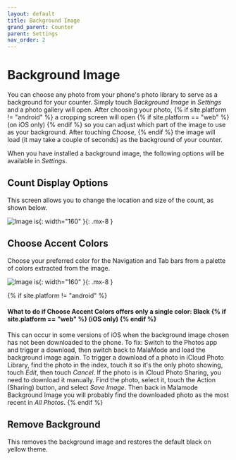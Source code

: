 ```yaml
---
layout: default
title: Background Image
grand_parent: Counter
parent: Settings
nav_order: 2
---
```


# Background Image

You can choose any photo from your phone's photo library to serve as a background for your counter. Simply touch *Background Image* in *Settings* and a photo gallery will open. After choosing your photo,  {% if site.platform != "android" %} a cropping screen will open  {% if site.platform == "web" %} (on iOS only) {% endif %} so you can adjust which part of the image to use as your background. After touching *Choose*, {% endif %} the image will load (it may take a couple of seconds) as the background of your counter.

When you have installed a background image, the following options will be available in *Settings*.

## Count Display Options

This screen allows you to change the location and size of the count, as shown below.

![Image is]({{site.baseurl}}/assets/images/Screenshots/display_options.PNG){: width="160" }{: .mx-8 }

## Choose Accent Colors
Choose your preferred color for the Navigation and Tab bars from a palette of colors extracted from the image.

![Image is]({{site.baseurl}}/assets/images/Screenshots/accent_colors.PNG){: width="160" }{: .mx-8 }

 {% if site.platform != "android" %} 
#### What to do if Choose Accent Colors offers only a single color: Black {% if site.platform == "web" %} (iOS only) {% endif %}

This can occur in some versions of iOS when the background image chosen has not been downloaded to the phone. To fix: Switch to the Photos app and trigger a download, then switch back to MalaMode and load the background image again. To trigger a download of a photo in iCloud Photo Library, find the photo in the index, touch it so it's the only photo showing, touch *Edit*, then touch *Cancel*. If the photo is in iCloud Photo Sharing, you need to download it manually. Find the photo, select it, touch the Action (Sharing) button, and select *Save Image*. Then back in Malamode Background Image you will probably find the downloaded photo as the most recent in *All Photos*.
{% endif %}

## Remove Background
This removes the background image and restores the default black on yellow theme.
